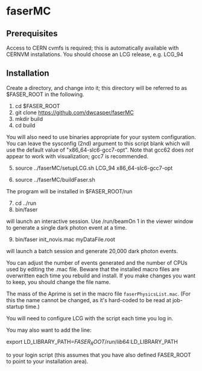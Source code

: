 # faserMC


## Prerequisites

Access to CERN cvmfs is required; this is automatically available with CERNVM installations.
You should choose an LCG release, e.g. LCG_94

## Installation

 Create a directory, and change into it; this directory will be referred to as $FASER_ROOT in the following.

1) cd $FASER_ROOT
2) git clone https://github.com/dwcasper/faserMC
3) mkdir build
4) cd build

You will also need to use binaries appropriate for your system configuration. 
You can leave the sysconfig (2nd) argument to this script blank which will use the default value of "x86_64-slc6-gcc7-opt".
Note that gcc62 does *not* appear to work with visualization; gcc7 is recommended.

5) source ../faserMC/setupLCG.sh LCG_94 x86_64-slc6-gcc7-opt
 
6) source ../faserMC/buildFaser.sh

The program will be installed in $FASER_ROOT/run

7) cd ../run
8) bin/faser

will launch an interactive session. 
Use /run/beamOn 1 in the viewer window to generate a single dark photon event at a time.

9) bin/faser init_novis.mac myDataFile.root

will launch a batch session and generate 20,000 dark photon events. 

You can adjust the number of events generated and the number of CPUs used by editing the .mac file.
Beware that the installed macro files are overwritten each time you rebuild and install.
If you make changes you want to keep, you should change the file name.

The mass of the Aprime is set in the macro file `faserPhysicsList.mac`.
(For this the name cannot be changed, as it's hard-coded to be read at job-startup time.)

You will need to configure LCG with the script each time you log in.

You may also want to add the line:

export LD_LIBRARY_PATH=$FASER_ROOT/run/lib64:$LD_LIBRARY_PATH

to your login script (this assumes that you have also defined FASER_ROOT to point to your installation area).



